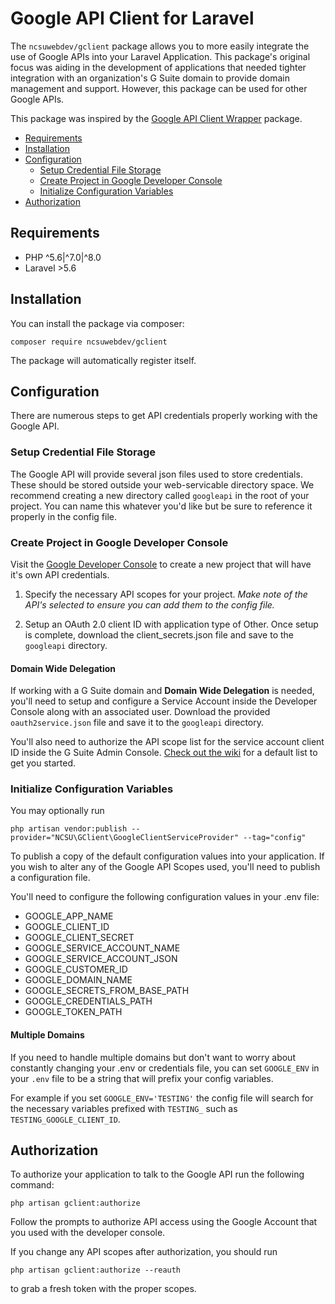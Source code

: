 # Google API Client for Laravel #

The `ncsuwebdev/gclient` package allows you to more easily integrate the use of Google APIs into your Laravel Application. This package's original focus was aiding in the development of applications that needed tighter integration with an organization's G Suite domain to provide domain management and support. However, this package can be used for other Google APIs.

This package was inspired by the [Google API Client Wrapper](https://github.com/pulkitjalan/google-apiclient) package.

- [Requirements](#requirements)
- [Installation](#installation)
- [Configuration](#configuration)
  - [Setup Credential File Storage](#setup-credential-file-storage)
  - [Create Project in Google Developer Console](#create-project-in-google-developer-console)
  - [Initialize Configuration Variables](#initialize-configuration-variables)
- [Authorization](#authorization)

## Requirements ##
- PHP ^5.6|^7.0|^8.0
- Laravel >5.6

## Installation ##
You can install the package via composer:
```
composer require ncsuwebdev/gclient
```
The package will automatically register itself.

## Configuration ##
There are numerous steps to get API credentials properly working with the Google API.

### Setup Credential File Storage ###
The Google API will provide several json files used to store credentials. These should be stored outside your web-servicable directory space. We recommend creating a new directory called `googleapi` in the root of your project. You can name this whatever you'd like but be sure to reference it properly in the config file.

### Create Project in Google Developer Console ###
Visit the [Google Developer Console](https://console.developers.google.com/) to create a new project that will have it's own API credentials.
1. Specify the necessary API scopes for your project. 
*Make note of the API's selected to ensure you can add them to the config file.*

2. Setup an OAuth 2.0 client ID with application type of Other. Once setup is complete, download the client_secrets.json file and save to the `googleapi` directory.

#### Domain Wide Delegation ###
If working with a G Suite domain and **Domain Wide Delegation** is needed, you'll need to setup and configure a Service Account inside the Developer Console along with an associated user. Download the provided `oauth2service.json` file and save it to the `googleapi` directory.

You'll also need to authorize the API scope list for the service account client ID inside the G Suite Admin Console. [Check out the wiki](https://github.com/ncsuwebdev/gclient/wiki/Google-API-Scopes-for-Delegate-Admin-Access) for a default list to get you started.

### Initialize Configuration Variables ###
You may optionally run
```
php artisan vendor:publish --provider="NCSU\GClient\GoogleClientServiceProvider" --tag="config"
```
To publish a copy of the default configuration values into your application. If you wish to alter any of the Google API Scopes used, you'll need to publish a configuration file.

You'll need to configure the following configuration values in your .env file:

- GOOGLE_APP_NAME
- GOOGLE_CLIENT_ID
- GOOGLE_CLIENT_SECRET
- GOOGLE_SERVICE_ACCOUNT_NAME
- GOOGLE_SERVICE_ACCOUNT_JSON
- GOOGLE_CUSTOMER_ID
- GOOGLE_DOMAIN_NAME
- GOOGLE_SECRETS_FROM_BASE_PATH
- GOOGLE_CREDENTIALS_PATH
- GOOGLE_TOKEN_PATH

#### Multiple Domains ####
If you need to handle multiple domains but don't want to worry about constantly changing your .env or credentials file, you can set `GOOGLE_ENV` in your `.env` file to be a string that will prefix your config variables.

For example if you set `GOOGLE_ENV='TESTING'` the config file will search for the necessary variables prefixed with `TESTING_` such as `TESTING_GOOGLE_CLIENT_ID`.

## Authorization ##
To authorize your application to talk to the Google API run the following command:
```
php artisan gclient:authorize
```
Follow the prompts to authorize API access using the Google Account that you used with the developer console.

If you change any API scopes after authorization, you should run
```
php artisan gclient:authorize --reauth
```
to grab a fresh token with the proper scopes.
